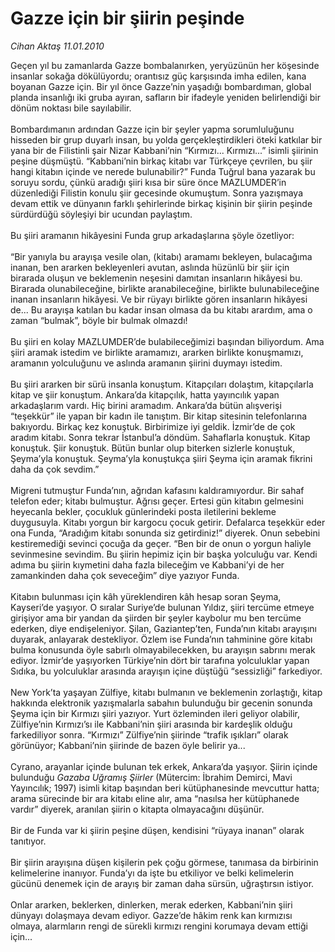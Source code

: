# Gazze için bir şiirin peşinde

*Cihan Aktaş 11.01.2010*

<div class="yazi">Geçen yıl bu zamanlarda Gazze bombalanırken, yeryüzünün her köşesinde insanlar sokağa dökülüyordu; orantısız güç karşısında imha edilen, kana boyanan Gazze için. Bir yıl önce Gazze’nin yaşadığı bombardıman, global planda insanlığı iki gruba ayıran, safların bir ifadeyle yeniden belirlendiği bir dönüm noktası bile sayılabilir. <br/><br/>Bombardımanın ardından Gazze için bir şeyler yapma sorumluluğunu hisseden bir grup duyarlı insan, bu yolda gerçekleştirdikleri öteki katkılar bir yana bir de Filistinli şair Nizar Kabbani’nin “Kırmızı... Kırmızı...” isimli şiirinin peşine düşmüştü. “Kabbani’nin birkaç kitabı var Türkçeye çevrilen, bu şiir hangi kitabın içinde ve nerede bulunabilir?” Funda Tuğrul bana yazarak bu soruyu sordu, çünkü aradığı şiiri kısa bir süre önce MAZLUMDER’in düzenlediği Filistin konulu şiir gecesinde okumuştum. Sonra yazışmaya devam ettik ve dünyanın farklı şehirlerinde birkaç kişinin bir şiirin peşinde sürdürdüğü söyleşiyi bir ucundan paylaştım. <br/><br/>Bu şiiri aramanın hikâyesini Funda grup arkadaşlarına şöyle özetliyor: <br/><br/>“Bir yanıyla bu arayışa vesile olan, (kitabı) aramamı bekleyen, bulacağıma inanan, ben ararken bekleyenleri avutan, aslında hüzünlü bir şiir için birarada oluşun ve beklemenin neşesini damıtan insanların hikâyesi bu. Birarada olunabileceğine, birlikte aranabileceğine, birlikte bulunabileceğine inanan insanların hikâyesi. Ve bir rüyayı birlikte gören insanların hikâyesi de... Bu arayışa katılan bu kadar insan olmasa da bu kitabı arardım, ama o zaman “bulmak”, böyle bir bulmak olmazdı! <br/><br/>Bu şiiri en kolay MAZLUMDER’de bulabileceğimizi başından biliyordum. Ama şiiri aramak istedim ve birlikte aramamızı, ararken birlikte konuşmamızı, aramanın yolculuğunu ve aslında aramanın şiirini duymayı istedim. <br/><br/>Bu şiiri ararken bir sürü insanla konuştum. Kitapçıları dolaştım, kitapçılarla kitap ve şiir konuştum. Ankara’da kitapçılık, hatta yayıncılık yapan arkadaşlarım vardı. Hiç birini aramadım. Ankara’da bütün alışverişi “teşekkür” ile yapan bir kadın ile tanıştım. Bir kitap sitesinin telefonlarına bakıyordu. Birkaç kez konuştuk. Birbirimize iyi geldik. İzmir’de de çok aradım kitabı. Sonra tekrar İstanbul’a döndüm. Sahaflarla konuştuk. Kitap konuştuk. Şiir konuştuk. Bütün bunlar olup biterken sizlerle konuştuk, Şeyma’yla konuştuk. Şeyma’yla konuştukça şiiri Şeyma için aramak fikrini daha da çok sevdim.” <br/><br/>Migreni tutmuştur Funda’nın, ağrıdan kafasını kaldıramıyordur. Bir sahaf telefon eder; kitabı bulmuştur. Ağrısı geçer. Ertesi gün kitabın gelmesini heyecanla bekler, çocukluk günlerindeki posta iletilerini bekleme duygusuyla. Kitabı yorgun bir kargocu çocuk getirir. Defalarca teşekkür eder ona Funda, “Aradığım kitabı sonunda siz getirdiniz!” diyerek. Onun sebebini kestiremediği sevinci çocuğa da geçer. “Ben bir de onun o yorgun haliyle sevinmesine sevindim. Bu şiirin hepimiz için bir başka yolculuğu var. Kendi adıma bu şiirin kıymetini daha fazla bileceğim ve Kabbani’yi de her zamankinden daha çok seveceğim” diye yazıyor Funda. <br/><br/>Kitabın bulunması için kâh yüreklendiren kâh hesap soran Şeyma, Kayseri’de yaşıyor. O sıralar Suriye’de bulunan Yıldız, şiiri tercüme etmeye girişiyor ama bir yandan da şiirden bir şeyler kaybolur mu ben tercüme ederken, diye endişeleniyor. Şilan, Gaziantep’ten, Funda’nın kitabı arayışını duyarak, anlayarak destekliyor. Özlem ise Funda’nın tahminine göre kitabı bulma konusunda öyle sabırlı olmayabilecekken, bu arayışın sabrını merak ediyor. İzmir’de yaşıyorken Türkiye’nin dört bir tarafına yolculuklar yapan Sıdıka, bu yolculuklar arasında arayışın içine düştüğü “sessizliği” farkediyor. <br/><br/>New York’ta yaşayan Zülfiye, kitabı bulmanın ve beklemenin zorlaştığı, kitap hakkında elektronik yazışmalarla sabahın bulunduğu bir gecenin sonunda Şeyma için bir Kırmızı şiiri yazıyor. Yurt özleminden ileri geliyor olabilir, Zülfiye’nin Kırmızı’sı ile Kabbani’nin şiiri arasında bir kardeşlik olduğu farkediliyor sonra. “Kırmızı” Zülfiye’nin şiirinde “trafik ışıkları” olarak görünüyor; Kabbani’nin şiirinde de bazen öyle belirir ya... <br/><br/>Cyrano, arayanlar içinde bulunan tek erkek, Ankara’da yaşıyor. Şiirin içinde bulunduğu <i>Gazaba Uğramış Şiirler</i> (Mütercim: İbrahim Demirci, Mavi Yayıncılık; 1997) isimli kitap başından beri kütüphanesinde mevcuttur hatta; arama sürecinde bir ara kitabı eline alır, ama “nasılsa her kütüphanede vardır” diyerek, aranılan şiirin o kitapta olmayacağını düşünür. <br/><br/>Bir de Funda var ki şiirin peşine düşen, kendisini “rüyaya inanan” olarak tanıtıyor. <br/><br/>Bir şiirin arayışına düşen kişilerin pek çoğu görmese, tanımasa da birbirinin kelimelerine inanıyor. Funda’yı da işte bu etkiliyor ve belki kelimelerin gücünü denemek için de arayış bir zaman daha sürsün, uğraştırsın istiyor. <br/><br/>Onlar ararken, beklerken, dinlerken, merak ederken, Kabbani’nin şiiri dünyayı dolaşmaya devam ediyor. Gazze’de hâkim renk kan kırmızısı olmaya, alarmların rengi de sürekli kırmızı rengini korumaya devam ettiği için... </div>
